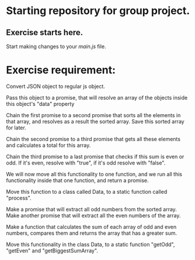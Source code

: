 # Starting repository for group project.

## Exercise starts here.
Start making changes to your *main.js* file.

# Exercise requirement:

Convert JSON object to regular js object.

Pass this object to a promise, that will resolve an array of the objects inside this object's "data" property

Chain the first promise to a second promise that sorts all the elements in that array, and resolves as a result the sorted array.
Save this sorted array for later.

Chain the second promise to a third promise that gets all these elements and calculates a total for this array.

Chain the third promise to a last promise that checks if this sum is even or odd. If it's even, resolve with "true", if it's odd resolve with "false".

We will now move all this functionality to one function, and we run all this functionality inside that one function, and return a promise.

Move this function to a class called Data, to a static function called "process".

Make a promise that will extract all odd numbers from the sorted array. 
Make another promise that will extract all the even numbers of the array.

Make a function that calculates the sum of each array of odd and even numbers, compares them and returns the array that has a greater sum.

Move this functionality in the class Data, to a static function "getOdd", "getEven" and "getBiggestSumArray".


